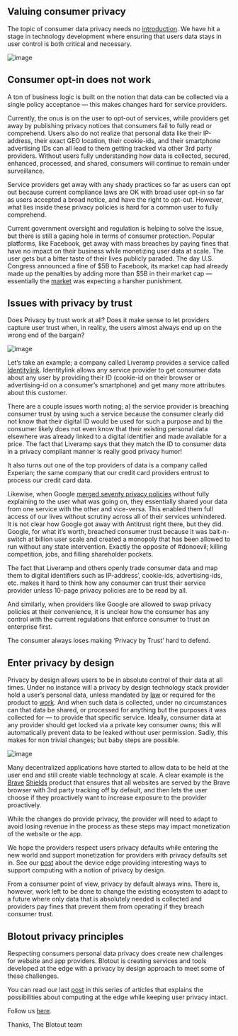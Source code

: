 ## Valuing consumer privacy

The topic of consumer data privacy needs no [introduction](https://www.newyorker.com/magazine/2018/06/18/why-do-we-care-so-much-about-privacy). We have hit a stage in technology development where ensuring that users data stays in user control is both critical and necessary.

![image](/img/blog/quote.png)

## Consumer opt-in does not work

A ton of business logic is built on the notion that data can be collected via a single policy acceptance — this makes changes hard for service providers.

Currently, the onus is on the user to opt-out of services, while providers get away by publishing privacy notices that consumers fail to fully read or comprehend. Users also do not realize that personal data like their IP-address, their exact GEO location, their cookie-ids, and their smartphone advertising IDs can all lead to them getting tracked via other 3rd party providers. Without users fully understanding how data is collected, secured, enhanced, processed, and shared, consumers will continue to remain under surveillance.

Service providers get away with any shady practices so far as users can opt out because current compliance laws are OK with broad user opt-in so far as users accepted a broad notice, and have the right to opt-out. However, what lies inside these privacy policies is hard for a common user to fully comprehend.

Current government oversight and regulation is helping to solve the issue, but there is still a gaping hole in terms of consumer protection. Popular platforms, like Facebook, get away with mass breaches by paying fines that have no impact on their business while monetizing user data at scale. The user gets but a bitter taste of their lives publicly paraded. The day U.S. Congress announced a fine of $5B to Facebook, its market cap had already made up the penalties by adding more than $5B in their market cap — essentially the [market](https://www.adweek.com/digital/few-are-impressed-with-ftcs-record-fine-against-facebook/) was expecting a harsher punishment.

## Issues with privacy by trust

Does Privacy by trust work at all? Does it make sense to let providers capture user trust when, in reality, the users almost always end up on the wrong end of the bargain?

![image](/img/blog/quote1.png)

Let’s take an example; a company called Liveramp provides a service called [Identitylink](https://liveramp.com/blog/introducing-liveramp-identitylink/). Identitylink allows any service provider to get consumer data about any user by providing their ID (cookie-id on their browser or advertising-id on a consumer’s smartphone) and get many more attributes about this customer.

There are a couple issues worth noting; a) the service provider is breaching consumer trust by using such a service because the consumer clearly did not know that their digital ID would be used for such a purpose and b) the consumer likely does not even know that their existing personal data elsewhere was already linked to a digital identifier and made available for a price. The fact that Liveramp says that they match the ID to consumer data in a privacy compliant manner is really good privacy humor!

It also turns out one of the top providers of data is a company called Experian; the same company that our credit card providers entrust to process our credit card data.

Likewise, when Google [merged seventy privacy policies](https://privacyinternational.org/examples-abuse/2178/google-merges-privacy-policies-and-data-across-services) without fully explaining to the user what was going on, they essentially shared your data from one service with the other and vice-versa. This enabled them full access of our lives without scrutiny across all of their services unhindered. It is not clear how Google got away with Antitrust right there, but they did. Google, for what it’s worth, breached consumer trust because it was bait-n-switch at billion user scale and created a monopoly that has been allowed to run without any state intervention. Exactly the opposite of #donoevil; killing competition, jobs, and filling shareholder pockets.

The fact that Liveramp and others openly trade consumer data and map them to digital identifiers such as IP-address’, cookie-ids, advertising-ids, etc. makes it hard to think how any consumer can trust their service provider unless 10-page privacy policies are to be read by all.

And similarly, when providers like Google are allowed to swap privacy policies at their convenience, it is unclear how the consumer has any control with the current regulations that enforce consumer to trust an enterprise first.

The consumer always loses making ‘Privacy by Trust’ hard to defend.

## Enter privacy by design

Privacy by design allows users to be in absolute control of their data at all times. Under no instance will a privacy by design technology stack provider hold a user’s personal data, unless mandated by [law](https://en.wikipedia.org/wiki/Know_your_customer) or required for the product to [work](https://www.shopify.com/blog/shipping-and-fulfillment). And when such data is collected, under no circumstances can that data be shared, or processed for anything but the purposes it was collected for — to provide that specific service. Ideally, consumer data at any provider should get locked via a private key consumer owns; this will automatically prevent data to be leaked without user permission. Sadly, this makes for non trivial changes; but baby steps are possible.

![image](/img/blog/quote2.jpeg)

Many decentralized applications have started to allow data to be held at the user end and still create viable technology at scale. A clear example is the [Brave](https://brave.com/) [Shields](https://support.brave.com/hc/en-us/articles/360022973471-What-is-Shields-) product that ensures that all websites are served by the Brave browser with 3rd party tracking off by default, and then lets the user choose if they proactively want to increase exposure to the provider proactively.

While the changes do provide privacy, the provider will need to adapt to avoid losing revenue in the process as these steps may impact monetization of the website or the app.

We hope the providers respect users privacy defaults while entering the new world and support monetization for providers with privacy defaults set in. See our [post](/blog/privacy-has-muscle-at-the-device-edge) about the device edge providing interesting ways to support computing with a notion of privacy by design.

From a consumer point of view, privacy by default always wins. There is, however, work left to be done to change the existing ecosystem to adapt to a future where only data that is absolutely needed is collected and providers pay fines that prevent them from operating if they breach consumer trust.

## Blotout privacy principles

Respecting consumers personal data privacy does create new challenges for website and app providers. Blotout is creating services and tools developed at the edge with a privacy by design approach to meet some of these challenges.

You can read our last [post](/blog/privacy-has-muscle-at-the-device-edge) in this series of articles that explains the possibilities about computing at the edge while keeping user privacy intact.

Follow us [here](https://blotout.io/).

Thanks,
The Blotout team
